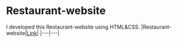 # Restaurant-website
I developed this Restaurant-website using HTML&amp;CSS.
|Restaurant-website|[Link](https://nabin-8.github.io/Restaurant-website/)|
|---|---|